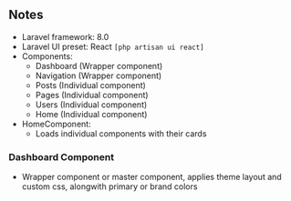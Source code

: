 ## Notes
* Laravel framework: 8.0
* Laravel UI preset: React `[php artisan ui react]`
* Components:
  * Dashboard (Wrapper component)
  * Navigation (Wrapper component)
  * Posts (Individual component)
  * Pages (Individual component)
  * Users (Individual component)
  * Home (Individual component)
* HomeComponent:
  * Loads individual components with their cards

### Dashboard Component
* Wrapper component or master component, applies theme layout and custom css, alongwith primary or brand colors
